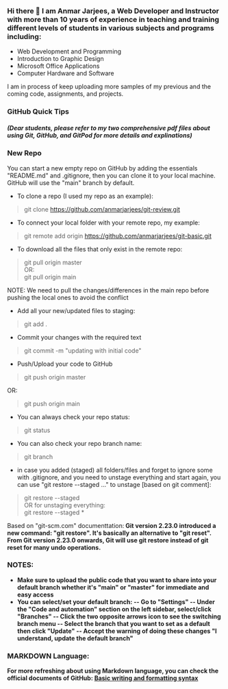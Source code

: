 ### Hi there 👋 I am Anmar Jarjees, a Web Developer and Instructor with more than 10 years of experience in teaching and training different levels of students in various subjects and programs including:
- Web Development and Programming
- Introduction to Graphic Design
- Microsoft Office Applications
- Computer Hardware and Software

I am in process of keep uploading more samples of my previous and the coming code, assignments, and projects.

<!--
**anmarjarjees/anmarjarjees** is a ✨ _special_ ✨ repository because its `README.md` (this file) appears on your GitHub profile.

Here are some ideas to get you started:

- 🔭 I’m currently working on ...
- 🌱 I’m currently learning ...
- 👯 I’m looking to collaborate on ...
- 🤔 I’m looking for help with ...
- 💬 Ask me about ...
- 📫 How to reach me: ...
- 😄 Pronouns: ...
- ⚡ Fun fact: ...
-->


### GitHub Quick Tips 
##### (Dear students, please refer to my two comprehensive pdf files about using Git, GitHub, and GitPod for more details and explinations)
### New Repo
You can start a new empty repo on GitHub by adding the essentials "README.md" and .gitignore, then you can clone it to your local machine. GitHub will use the "main" branch by default.
- To clone a repo (I used my repo as an example):
> git clone https://github.com/anmarjarjees/git-review.git

- To connect your local folder with your remote repo, my example:
> git remote add origin https://github.com/anmarjarjees/git-basic.git
- To download all the files that only exist in the remote repo:
> git pull origin master
<br> OR: <br>
> git pull origin main

NOTE: We need to pull the changes/differences in the main repo before pushing the local ones to avoid the conflict
- Add all your new/updated files to staging:
> git add .

- Commit your changes with the required text
> git commit -m "updating with initial code"

- Push/Upload your code to GitHub
> git push origin master

OR:
> git push origin main

- You can always check your repo status:
> git status

- You can also check your repo branch name:
> git branch

- in case you added (staged) all folders/files and forget to ignore some with .gitignore, and you need to unstage everything and start again, you can use "git restore --staged <file>..." to unstage [based on git comment]:
> git restore --staged <file>
<br> OR for unstaging everything:<br>
> git restore --staged *

Based on "git-scm.com" documenttation:<b>
Git version 2.23.0 introduced a new command: "git restore". It's basically an alternative to "git reset". From Git version 2.23.0 onwards, Git will use git restore instead of git reset for many undo operations.

### NOTES: 
- Make sure to upload the public code that you want to share into your default branch whether it's "main" or "master" for immediate and easy access
- You can select/set your default branch:
-- Go to "Settings"
-- Under the "Code and automation" section on the left sidebar, select/click "Branches"
-- Click the two opposite arrows icon to see the switching branch menu
-- Select the branch that you want to set as a default then click "Update"
-- Accept the warning of doing these changes "I understand, update the default branch"

### MARKDOWN Language:
For more refreshing about using Markdown language,
you can check the official documents of GitHub:
[Basic writing and formatting syntax](https://docs.github.com/en/get-started/writing-on-github/getting-started-with-writing-and-formatting-on-github/basic-writing-and-formatting-syntax)
